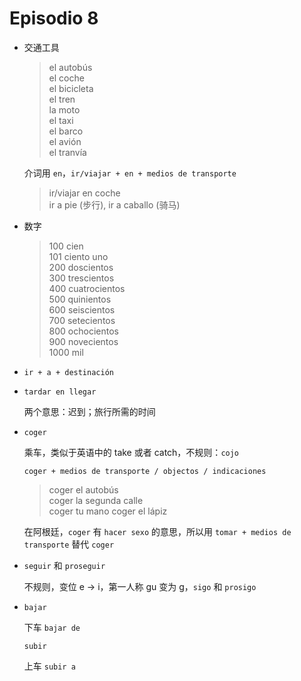 # Episodio 8

- 交通工具

  > el autobús <br> el coche <br> el bicicleta <br> el tren <br>
  > la moto <br> el taxi <br> el barco <br> el avión <br> el tranvía

  介词用 `en`，`ir/viajar + en + medios de transporte`

  > ir/viajar en coche <br>
  > ir a pie (步行), ir a caballo (骑马)

- 数字

  > 100 cien <br>
  > 101 ciento uno <br>
  > 200 doscientos <br>
  > 300 trescientos <br>
  > 400 cuatrocientos <br>
  > 500 quinientos <br>
  > 600 seiscientos <br>
  > 700 setecientos <br>
  > 800 ochocientos <br>
  > 900 novecientos <br>
  > 1000 mil

- `ir + a + destinación`

- `tardar en llegar`

  两个意思：迟到；旅行所需的时间

- `coger`

  乘车，类似于英语中的 take 或者 catch，不规则：`cojo`

  `coger + medios de transporte / objectos / indicaciones`

  > coger el autobús <br>
  > coger la segunda calle <br>
  > coger tu mano
  > coger el lápiz

  在阿根廷，`coger` 有 `hacer sexo` 的意思，所以用 `tomar + medios de transporte` 替代 `coger`

- `seguir` 和 `proseguir`

  不规则，变位 e -> i，第一人称 gu 变为 g，`sigo` 和 `prosigo`

- `bajar`

  下车 `bajar de`

  `subir`

  上车 `subir a`
